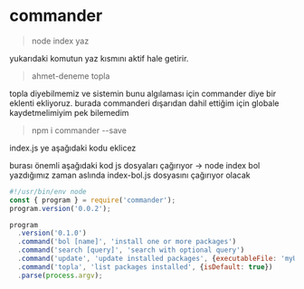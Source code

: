 # commander

> node index yaz

yukarıdaki komutun yaz kısmını aktif hale getirir.

> ahmet-deneme topla

topla diyebilmemiz ve sistemin bunu algılaması için commander diye bir eklenti ekliyoruz.
burada commanderi dışarıdan dahil ettiğim için globale kaydetmelimiyim pek bilemedim
> npm i commander --save

index.js ye aşağıdaki kodu eklicez

burası önemli aşağıdaki kod js dosyaları çağırıyor
-> node index bol
yazdığımız zaman aslında index-bol.js dosyasını çağırıyor olacak


```js
#!/usr/bin/env node
const { program } = require('commander');
program.version('0.0.2');

program
  .version('0.1.0')
  .command('bol [name]', 'install one or more packages')
  .command('search [query]', 'search with optional query')
  .command('update', 'update installed packages', {executableFile: 'myUpdateSubCommand'})
  .command('topla', 'list packages installed', {isDefault: true})
  .parse(process.argv);
```

